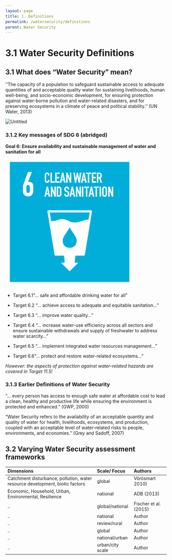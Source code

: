 ```yaml
---
layout: page
title: 1. Definitions
permalink: /watersecurity/definitions
parent: Water Security
---
```

# 3.1 Water Security Definitions

## 3.1 **What does “Water Security” mean?**

’’The capacity of a population to safeguard sustainable access to adequate quantities of and acceptable quality water for sustaining livelihoods, human well-being, and socio-economic development, for ensuring protection against water-borne pollution and water-related disasters, and for preserving ecosystems in a climate of peace and political stability.’’ (UN Water, 2013)

![Untitled](Untitled%201.png)

### 3.1.2 **Key messages of SDG 6 (abridged)**

**Goal 6: Ensure availability and sustainable management of water and sanitation for all**

![SDG 6](/assets/sdg6.png)

- Target 6.1“… safe and affordable drinking water for all”
- Target 6.2 “… achieve access to adequate and equitable sanitation…”
- Target 6.3 “… improve water quality…”

- Target 6.4 “… increase water-use efficiency across all sectors and ensure sustainable withdrawals and supply of freshwater to address water scarcity…”
- Target 6.5 “… implement integrated water resources management…”
- Target 6.6“… protect and restore water-related ecosystems…”

*However: the aspects of protection against water-related hazards are covered in Target 11.5!*

### 3.1.3 **Earlier Definitions of Water Security**

“… every person has access to enough safe water at affordable cost to lead a clean, healthy and productive life while ensuring the environment is protected and enhanced.” (GWP, 2000)

“Water Security refers to the availability of an acceptable quantity and quality of water for health, livelihoods, ecosystems, and production, coupled with an acceptable level of water-related risks to people, environments, and economies.” (Grey and Sadoff, 2007)

## 3.2 **Varying Water Security assessment frameworks**


| Dimensions        | Scale/ Focus          | Authors |
|:-------------|:------------------|:------|
| Catchment disturbance, pollution, water resource development, biotic factors | global   | Vörösmart 2010)  |
| Economic, Household, Urban, Environmental, Resilience           | national      | ADB (2013)   |
| ..           | global/national | Fischer et al. (2015)  |
| ..           | national | Author  |
| ..           | review/rural | Author  |
| ..           | global | Author  |
| ..           | national/urban | Author  |
| ..           | urban/city scale | Author  |